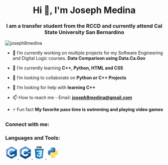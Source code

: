 <h1 align="center">Hi 👋, I'm Joseph Medina</h1>
<h3 align="center">I am a transfer student from the RCCD and currently attend Cal State University San Bernardino</h3>

<p align="left"> <img src="https://komarev.com/ghpvc/?username=joseph8medina&label=Profile%20views&color=0e75b6&style=flat" alt="joseph8medina" /> </p>

- 🔭 I’m currently working on multiple projects for my Software Engineering and Digital Logic courses. **Data Comparison using Data.Ca.Gov**

- 🌱 I’m currently learning **C++, Python, HTML and CSS**

- 👯 I’m looking to collaborate on **Python or C++ Projects**

- 🤝 I’m looking for help with **learning C++**

- 📫 How to reach me - Email: **joseph8medina@gmail.com**

- ⚡ Fun fact **My favorite pass time is swimming and playing video games**

<h3 align="left">Connect with me:</h3>
<p align="left">
</p>

<h3 align="left">Languages and Tools:</h3>
<p align="left"> <a href="https://www.cprogramming.com/" target="_blank" rel="noreferrer"> <img src="https://raw.githubusercontent.com/devicons/devicon/master/icons/c/c-original.svg" alt="c" width="40" height="40"/> </a> <a href="https://www.w3schools.com/cpp/" target="_blank" rel="noreferrer"> <img src="https://raw.githubusercontent.com/devicons/devicon/master/icons/cplusplus/cplusplus-original.svg" alt="cplusplus" width="40" height="40"/> </a> <a href="https://www.w3schools.com/css/" target="_blank" rel="noreferrer"> <img src="https://raw.githubusercontent.com/devicons/devicon/master/icons/css3/css3-original-wordmark.svg" alt="css3" width="40" height="40"/> </a> <a href="https://www.python.org" target="_blank" rel="noreferrer"> <img src="https://raw.githubusercontent.com/devicons/devicon/master/icons/python/python-original.svg" alt="python" width="40" height="40"/> </a> </p>


